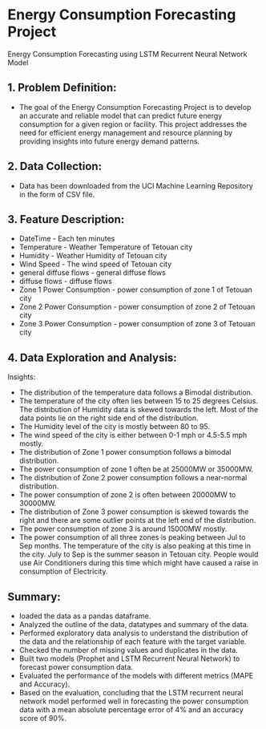 # Energy Consumption Forecasting Project
 Energy Consumption Forecasting using LSTM Recurrent Neural Network Model

## 1. Problem Definition:
- The goal of the Energy Consumption Forecasting Project is to develop an accurate and reliable model that can predict future energy consumption for a given region or facility. This project addresses the need for efficient energy management and resource planning by providing insights into future energy demand patterns.

## 2. Data Collection:
- Data has been downloaded from the UCI Machine Learning Repository in the form of CSV file.

## 3. Feature Description:
- DateTime - Each ten minutes
- Temperature - Weather Temperature of Tetouan city
- Humidity - Weather Humidity of Tetouan city
- Wind Speed - The wind speed of Tetouan city
- general diffuse flows - general diffuse flows
- diffuse flows - diffuse flows
- Zone 1 Power Consumption - power consumption of zone 1 of Tetouan city
- Zone 2 Power Consumption - power consumption of zone 2 of Tetouan city
- Zone 3 Power Consumption - power consumption of zone 3 of Tetouan city

## 4. Data Exploration and Analysis:
Insights:
- The distribution of the temperature data follows a Bimodal distribution.
- The temperature of the city often lies between 15 to 25 degrees Celsius.
The distribution of Humidity data is skewed towards the left. Most of the data points lie on the right side end of the distribution.
- The Humidity level of the city is mostly between 80 to 95.
- The wind speed of the city is either between 0-1 mph or 4.5-5.5 mph mostly.
- The distribution of Zone 1 power consumption follows a bimodal distribution.
- The power consumption of zone 1 often be at 25000MW or 35000MW.
- The distribution of Zone 2 power consumption follows a near-normal distribution.
- The power consumption of zone 2 is often between 20000MW to 30000MW.
- The distribution of Zone 3 power consumption is skewed towards the right and there are some outlier points at the left end of the distribution.
- The power consumption of zone 3 is around 15000MW mostly.
- The power consumption of all three zones is peaking between Jul to Sep months. The temperature of the city is also peaking at this time in the city. July to Sep is the summer season in Tetouan city. People would use Air Conditioners during this time which might have caused a raise in consumption of Electricity.

## Summary:
- loaded the data as a pandas dataframe.
- Analyzed the outline of the data, datatypes and summary of the data.
- Performed exploratory data analysis to understand the distribution of the data and the relationship of each feature with the target variable.
- Checked the number of missing values and duplicates in the data.
- Built two models (Prophet and LSTM Recurrent Neural Network) to forecast power consumption data.
- Evaluated the performance of the models with different metrics (MAPE and Accuracy).
- Based on the evaluation, concluding that the LSTM recurrent neural network model performed well in forecasting the power consumption data with a mean absolute percentage error of 4% and an accuracy score of 90%.

